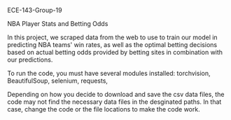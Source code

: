 ECE-143-Group-19

NBA Player Stats and Betting Odds

In this project, we scraped data from the web to use to train our model in predicting NBA
teams' win rates, as well as the optimal betting decisions based on actual betting odds
provided by betting sites in combination with our predictions.


To run the code, you must have several modules installed:
torchvision,
BeautifulSoup,
selenium,
requests,


Depending on how you decide to download and save the csv data files,
the code may not find the necessary data files in the desginated paths.
In that case, change the code or the file locations to make the code work.
